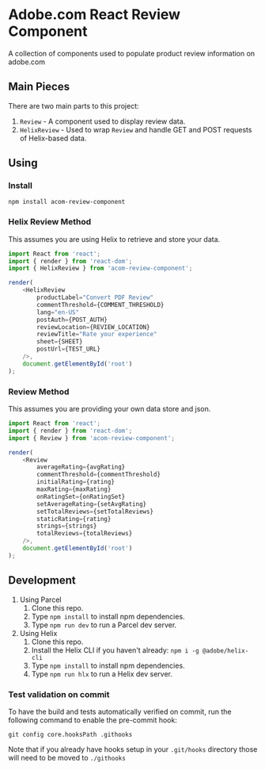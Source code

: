 # Adobe.com React Review Component
A collection of components used to populate product review information on adobe.com

## Main Pieces
There are two main parts to this project:

1. `Review` - A component used to display review data.
2. `HelixReview` - Used to wrap `Review` and handle GET and POST requests of Helix-based data.

## Using
### Install
`npm install acom-review-component`

### Helix Review Method
This assumes you are using Helix to retrieve and store your data.

``` js
import React from 'react';
import { render } from 'react-dom';
import { HelixReview } from 'acom-review-component';

render(
    <HelixReview
        productLabel="Convert PDF Review"
        commentThreshold={COMMENT_THRESHOLD}
        lang="en-US"
        postAuth={POST_AUTH}
        reviewLocation={REVIEW_LOCATION}
        reviewTitle="Rate your experience"
        sheet={SHEET}
        postUrl={TEST_URL}
    />,
    document.getElementById('root')
);
```

### Review Method
This assumes you are providing your own data store and json.

``` js
import React from 'react';
import { render } from 'react-dom';
import { Review } from 'acom-review-component';

render(
    <Review
        averageRating={avgRating}
        commentThreshold={commentThreshold}
        initialRating={rating}
        maxRating={maxRating}
        onRatingSet={onRatingSet}
        setAverageRating={setAvgRating}
        setTotalReviews={setTotalReviews}
        staticRating={rating}
        strings={strings}
        totalReviews={totalReviews}
    />,
    document.getElementById('root')
);
```

## Development
1. Using Parcel
   1. Clone this repo.
   2. Type `npm install` to install npm dependencies.
   3. Type `npm run dev` to run a Parcel dev server.
2. Using Helix
   1. Clone this repo.
   2. Install the Helix CLI if you haven't already: `npm i -g @adobe/helix-cli`
   2. Type `npm install` to install npm dependencies.
   3. Type `npm run hlx` to run a Helix dev server.

### Test validation on commit

To have the build and tests automatically verified on commit, run the following command to enable the pre-commit hook:

`git config core.hooksPath .githooks`

Note that if you already have hooks setup in your `.git/hooks` directory those will need to be moved to `./githooks`
